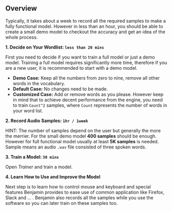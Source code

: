 ## Overview

Typically, it takes about a week to record all the required samples to make a fully functional model. However in less than an hour, you should be able to create a small demo model to checkout the accuracy and get an idea of the whole process.

**1. Decide on Your Wordlist: `less than 20 mins`**

First you need to decide if you want to train a full model or just a demo model. Training a full model requires significantly more time, therefore if you are a new user, it is recommended to start with a demo model.

- **Demo Case:** Keep all the numbers from zero to nine, remove all other words in the vocabulary.
- **Default Case:** No changes need to be made.
- **Customized Case:** Add or remove words as you please. However keep in mind that to achieve decent performance from the engine, you need to train `Count^2` samples, where `Count` represents the number of words in your word list.

**2. Record Audio Samples: `1hr / 1week`**

HINT:
The number of samples depend on the user but generally the more the merrier. For the small demo model **400 samples** should be enough. However for full functional model usually at least **5K samples** is needed. Sample means an audio `.wav` file consisted of three spoken words.

**3. Train a Model: `30 mins`**

Open *Trainer* and train a model.

**4. Learn How to Use and Improve the Model**

Next step is to learn how to control mouse and keyboard and special features Benjamin provides to ease use of common application like Firefox, Slack and ... .
Benjamin also records all the samples while you use the software so you can later train on these samples too.